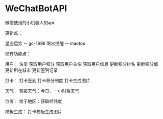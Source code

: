 <!--
 * @Author: wangwendie
 * @Date: 2023-07-14 09:21:17
 * @LastEditors: wangwendie
 * @Description: 文档说明
-->
# WeChatBotAPI
微信使用的小机器人的api


更新点：

  星座运势 -- gc-1998
  喝水提醒 -- maotou



现有功能点：

用户：
  注册
  获取用户积分
  获取用户头像
  获取用户信息
  更新积分排名
  更新积分值
  更新所在城市
  更新签到记录

打卡：
  打卡签到
  打卡积分制度
  打卡生成图片

天气：
  预报天气：今日、一小时后天气

位置：
  给于地区：获取经纬度

模板生成：
  打卡模板生成图片

